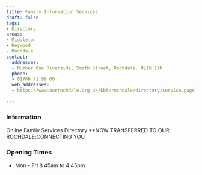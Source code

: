 ```yaml
---
title: Family Information Services
draft: false
tags:
- Directory
areas:
- Middleton
- Heywood
- Rochdale
contact:
  addresses:
  - Number One Riverside, Smith Street, Rochdale. OL16 1XU
  phone:
  - 01706 71 99 00
  web_addresses:
  - https://www.ourrochdale.org.uk/kb5/rochdale/directory/service.page?id=EcjSw10viws
    
---
```


### Information
Online Family Services Directory
**NOW TRANSFERRED TO OUR ROCHDALE;CONNECTING YOU

### Opening Times
* Mon - Fri  8.45am to 4.45pm

